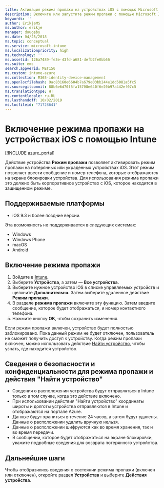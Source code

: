 ```yaml
---
title: Активация режима пропажи на устройствах iOS с помощью Microsoft Intune — Azure | Документация Майкрософт
description: Включите или запустите режим пропажи с помощью Microsoft Intune, чтобы настроить сообщение, которое будет отображаться на экране блокировки потерянного или украденного устройства iOS. И ознакомьтесь со сведениями о безопасности и конфиденциальности при использовании действия "Режим пропажи".
keywords: ''
author: ErikjeMS
ms.author: erikje
manager: dougeby
ms.date: 04/25/2018
ms.topic: conceptual
ms.service: microsoft-intune
ms.localizationpriority: high
ms.technology: ''
ms.assetid: 126a7489-fe3e-43fd-a681-defb2fe0bb66
ms.suite: ems
search.appverid: MET150
ms.custom: intune-azure
ms.collection: M365-identity-device-management
ms.openlocfilehash: 9ac83160e6604b7a679e03bb244e1dd5081a5fc5
ms.sourcegitcommit: 88b6e6d70f5fa15708e640f6e20b97a442ef07c5
ms.translationtype: HT
ms.contentlocale: ru-RU
ms.lasthandoff: 10/02/2019
ms.locfileid: "71728641"
---
```

# <a name="enable-lost-mode-on-ios-devices-with-intune"></a>Включение режима пропажи на устройствах iOS с помощью Intune

[!INCLUDE [azure_portal](../includes/azure_portal.md)]

Действие устройства **Режим пропажи** позволяет активировать режим пропажи на потерянных или украденных устройствах iOS. Этот режим позволяет ввести сообщение и номер телефона, которые отображаются на экране блокировки устройства. Для использования режима пропажи это должно быть корпоративное устройство с iOS, которое находится в защищенном режиме.

## <a name="supported-platforms"></a>Поддерживаемые платформы

- iOS 9.3 и более поздние версии.

Эта возможность не поддерживается в следующих системах: 
- Windows
- Windows Phone
- macOS
- Android

## <a name="enable-lost-mode"></a>Включение режима пропажи

1. Войдите в [Intune](https://go.microsoft.com/fwlink/?linkid=2090973).
3. Выберите **Устройства**, а затем — **Все устройства**.
4. Выберите нужное устройство iOS в списке управляемых устройств и щелкните **Дополнительно**. Затем выберите удаленное действие **Режим пропажи**.
5. В разделе **режима пропажи** включите эту функцию. Затем введите сообщение, которое будет отображаться, и номер контактного телефона.
6. Нажмите кнопку **OK**, чтобы сохранить изменения.

Если режим пропажи включен, устройство будет полностью заблокировано. Пока данный режим не будет отключен, пользователь не сможет получить доступ к устройству. Когда режим пропажи включен, можно использовать действие [Найти устройство](device-locate.md), чтобы узнать, где находится устройство.

## <a name="security-and-privacy-information-for-the-lost-mode-and-locate-device-actions"></a>Сведения о безопасности и конфиденциальности для режима пропажи и действия "Найти устройство"
- Сведения о расположении устройства будут отправляться в Intune только в том случае, когда это действие включено.
- При использовании действия "Найти устройство" координаты широты и долготы устройства отправляются в Intune и отображаются на портале Azure.
- Данные будут храниться в течение 24 часов, а затем будут удалены. Данные о расположении удалить вручную нельзя.
- Данные о расположении шифруются как во время хранения, так и во время передачи.
- В сообщении, которое будет отображаться на экране блокировки, укажите подробные сведения для возврата потерянного устройства.

## <a name="next-steps"></a>Дальнейшие шаги

Чтобы отобразились сведения о состоянии режима пропажи (включен или отключен), откройте раздел **Устройства** и выберите **Действия устройства**.
